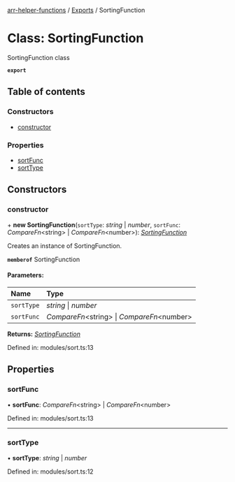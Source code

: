 [arr-helper-functions](../README.md) / [Exports](../modules.md) / SortingFunction

# Class: SortingFunction

SortingFunction class

**`export`** 

## Table of contents

### Constructors

- [constructor](sortingfunction.md#constructor)

### Properties

- [sortFunc](sortingfunction.md#sortfunc)
- [sortType](sortingfunction.md#sorttype)

## Constructors

### constructor

\+ **new SortingFunction**(`sortType`: *string* \| *number*, `sortFunc`: *CompareFn*<string\> \| *CompareFn*<number\>): [*SortingFunction*](sortingfunction.md)

Creates an instance of SortingFunction.

**`memberof`** SortingFunction

#### Parameters:

Name | Type |
:------ | :------ |
`sortType` | *string* \| *number* |
`sortFunc` | *CompareFn*<string\> \| *CompareFn*<number\> |

**Returns:** [*SortingFunction*](sortingfunction.md)

Defined in: modules/sort.ts:13

## Properties

### sortFunc

• **sortFunc**: *CompareFn*<string\> \| *CompareFn*<number\>

Defined in: modules/sort.ts:13

___

### sortType

• **sortType**: *string* \| *number*

Defined in: modules/sort.ts:12
